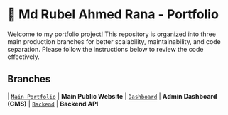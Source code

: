 # 💼 Md Rubel Ahmed Rana - Portfolio
Welcome to my portfolio project! This repository is organized into three main production branches for better scalability, maintainability, and code separation. Please follow the instructions below to review the code effectively.



## Branches

| [`Main Portfolio`](https://github.com/Md-Rubel-Ahmed-Rana/Portfolio/tree/portfolio-main-prod) | **Main Public Website**
| [`Dashboard`](https://github.com/Md-Rubel-Ahmed-Rana/Portfolio/tree/dashboard-prod)           | **Admin Dashboard (CMS)**
| [`Backend`](https://github.com/Md-Rubel-Ahmed-Rana/Portfolio/tree/backend-prod)               | **Backend API**                
